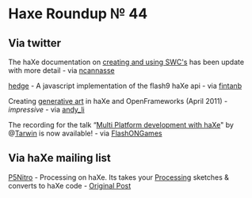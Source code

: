 [_template]: ../templates/roundup.html
# Haxe Roundup № 44

## Via twitter
The haXe documentation on [creating and using SWC's][link 1] has been update with more detail - via [ncannasse][link 2]

[hedge][link 3] - A javascript implementation of the flash9 haXe api - via [fintanb][link 4]

Creating [generative art][link 5] in haXe and OpenFrameworks (April 2011) - *impressive* - via [andy_li][link 6]

The recording for the talk “[Multi Platform development with haXe][link 7]" by @[Tarwin][link 8] is now available! - via [FlashONGames][link 9]

## Via haXe mailing list
[P5Nitro][link 10] - Processing on haXe. Its takes your [Processing][link 11] sketches &amp; converts to haXe code - [Original Post][link 12]

[link 1]: http://haxe.org/manual/swc "Creating and Using SWC's in haXe - haXe Manual"
[link 2]: http://www.twitter.com/ncannasse "@ncannasse"
[link 3]: https://github.com/skial/hedge "hedge - A javascript implementation of the flash9 haXe api - github"
[link 4]: http://www.twitter.com/fintanb "@fintanb"
[link 5]: http://blog.onthewings.net/2011/05/05/creating-generative-art-in-haxe-and-openframeworks-april-2011/ "Creating Generative Art in haXe and OpenFrameworks (April 2011) - blog.onthewings.net"
[link 6]: http://www.twitter.com/andy_li "@andy_li"
[link 7]: http://flashongames.com/post/5212637579/recording-session-multi-platform-development-with-haxe "Multi Platform development with haXe - FlashONGames"
[link 8]: http://www.twitter.com/Tarwin "@Tarwin"
[link 9]: http://www.twitter.com/FlashONGames "@FlashONGames"
[link 10]: https://github.com/davidedc/P5Nitro "P5Nitro Source Code- github"
[link 11]: http://processing.org/ "Processing.org"
[link 12]: http://haxe.1354130.n2.nabble.com/Processing-on-Haxe-P5Nitro-td6333843.html "P5Nitro - Processing on haXe - haXe Mailing List"


